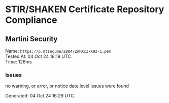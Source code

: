 # STIR/SHAKEN Certificate Repository Compliance

## Martini Security

Name: `https://p.mtsec.me/2884/ZnHXcZ-K9z-1.pem`\
Tested At: 04 Oct 24 16:19 UTC\
Time: 126ms

### Issues

no warning, or error, or notice date level issues were found

Generated: 04 Oct 24 16:29 UTC